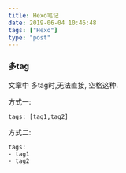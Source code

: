 ```yaml
---
title: Hexo笔记
date: 2019-06-04 10:46:48
tags: ["Hexo"]
type: "post"
---
```


### 多tag

文章中 多tag时,无法直接, 空格这种.

方式一:

`tags: [tag1,tag2]`

方式二:
```
tags:
- tag1
- tag2 
```
